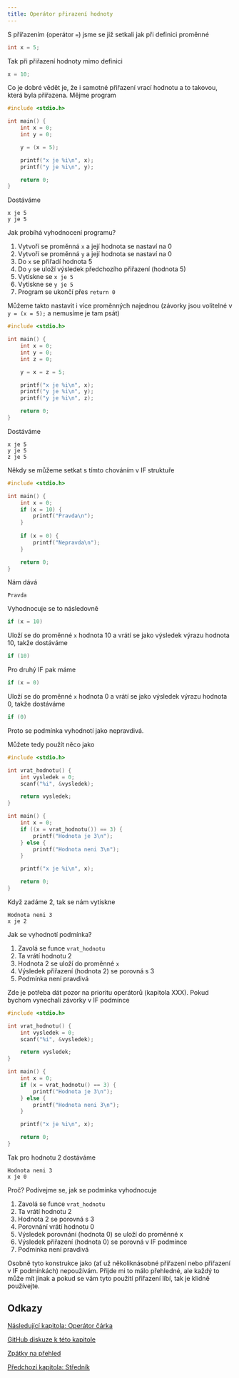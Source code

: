 ```yaml
---
title: Operátor přirazení hodnoty
---
```


S přiřazením (operátor `=`) jsme se již setkali jak při definici proměnné

```c
int x = 5;
```

Tak při přiřazení hodnoty mimo definici

```c
x = 10;
```

Co je dobré vědět je, že i samotné přiřazení vrací hodnotu a to takovou, která byla přiřazena. Mějme program

```c
#include <stdio.h>

int main() {
    int x = 0;
    int y = 0;

    y = (x = 5);

    printf("x je %i\n", x);
    printf("y je %i\n", y);

    return 0;
}
```

Dostáváme

```
x je 5
y je 5
```

Jak probíhá vyhodnocení programu?

1. Vytvoří se proměnná `x` a její hodnota se nastaví na 0
1. Vytvoří se proměnná `y` a její hodnota se nastaví na 0
1. Do `x` se přiřadí hodnota 5
1. Do `y` se uloží výsledek předchozího přiřazení (hodnota 5)
1. Vytiskne se `x je 5`
1. Vytiskne se `y je 5`
1. Program se ukončí přes `return 0`

Můžeme takto nastavit i více proměnných najednou (závorky jsou volitelné v `y = (x = 5);` a nemusíme je tam psát)

```c
#include <stdio.h>

int main() {
    int x = 0;
    int y = 0;
    int z = 0;

    y = x = z = 5;

    printf("x je %i\n", x);
    printf("y je %i\n", y);
    printf("y je %i\n", z);

    return 0;
}
```

Dostáváme

```
x je 5
y je 5
z je 5
```


Někdy se můžeme setkat s tímto chováním v IF struktuře


```c
#include <stdio.h>

int main() {
    int x = 0;
    if (x = 10) {
        printf("Pravda\n");
    }
    
    if (x = 0) {
        printf("Nepravda\n");
    }

    return 0;
}
```

Nám dává 
```
Pravda
```
Vyhodnocuje se to následovně
```c
if (x = 10)
```
Uloží se do proměnné `x` hodnota 10 a vrátí se jako výsledek výrazu hodnota 10, takže dostáváme

```c
if (10)
```

Pro druhý IF pak máme

```c
if (x = 0)
```
Uloží se do proměnné `x` hodnota 0 a vrátí se jako výsledek výrazu hodnota 0, takže dostáváme

```c
if (0)
```
Proto se podmínka vyhodnotí jako nepravdivá.

Můžete tedy použít něco jako

```c
#include <stdio.h>

int vrat_hodnotu() {
    int vysledek = 0;
    scanf("%i", &vysledek);

    return vysledek;
}

int main() {
    int x = 0;
    if ((x = vrat_hodnotu()) == 3) {
        printf("Hodnota je 3\n");
    } else {
        printf("Hodnota neni 3\n");
    }

    printf("x je %i\n", x);

    return 0;
}
```

Když zadáme 2, tak se nám vytiskne 

```
Hodnota neni 3
x je 2
```

Jak se vyhodnotí podmínka?
1. Zavolá se funce `vrat_hodnotu`
1. Ta vrátí hodnotu 2
1. Hodnota 2 se uloží do proměnné `x`
1. Výsledek přiřazení (hodnota 2) se porovná s 3
1. Podmínka není pravdivá

Zde je potřeba dát pozor na prioritu operátorů (kapitola XXX). Pokud bychom vynechali závorky v IF podmínce

```c
#include <stdio.h>

int vrat_hodnotu() {
    int vysledek = 0;
    scanf("%i", &vysledek);

    return vysledek;
}

int main() {
    int x = 0;
    if (x = vrat_hodnotu() == 3) {
        printf("Hodnota je 3\n");
    } else {
        printf("Hodnota neni 3\n");
    }

    printf("x je %i\n", x);

    return 0;
}
```
Tak pro hodnotu 2 dostáváme
```
Hodnota neni 3
x je 0
```

Proč? Podívejme se, jak se podmínka vyhodnocuje

1. Zavolá se funce `vrat_hodnotu`
1. Ta vrátí hodnotu 2
1. Hodnota 2 se porovná s 3
1. Porovnání vrátí hodnotu 0
1. Výsledek porovnání (hodnota 0) se uloží do proměnné x
1. Výsledek přiřazení (hodnota 0) se porovná v IF podmínce
1. Podmínka není pravdivá


Osobně tyto konstrukce jako (ať už několiknásobné přiřazení nebo přiřazení v IF podmínkách) nepoužívám. Přijde mi to málo přehledné, ale každý to může mít jinak a pokud se vám tyto použití přiřazení líbí, tak je klidně používejte.

## Odkazy
[Následující kapitola: Operátor čárka](./volitelne-carka.md)

[GitHub diskuze k této kapitole](https://github.com/tomasbruckner/c_lectures/discussions/46)

[Zpátky na přehled](./index.md)

[Předchozí kapitola: Středník](./volitelne-strednik.md)
